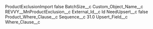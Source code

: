 <?xml version="1.0" encoding="UTF-8"?>
<CustomMetadata xmlns="http://soap.sforce.com/2006/04/metadata" xmlns:xsi="http://www.w3.org/2001/XMLSchema-instance" xmlns:xsd="http://www.w3.org/2001/XMLSchema">
    <label>ProductExclusionImport</label>
    <protected>false</protected>
    <values>
        <field>BatchSize__c</field>
        <value xsi:nil="true"/>
    </values>
    <values>
        <field>Custom_Object_Name__c</field>
        <value xsi:type="xsd:string">REVVY__MnProductExclusion__c</value>
    </values>
    <values>
        <field>External_Id__c</field>
        <value xsi:type="xsd:string">Id</value>
    </values>
    <values>
        <field>NeedUpsert__c</field>
        <value xsi:type="xsd:boolean">false</value>
    </values>
    <values>
        <field>Product_Where_Clause__c</field>
        <value xsi:nil="true"/>
    </values>
    <values>
        <field>Sequence__c</field>
        <value xsi:type="xsd:double">31.0</value>
    </values>
    <values>
        <field>Upsert_Field__c</field>
        <value xsi:nil="true"/>
    </values>
    <values>
        <field>Where_Clause__c</field>
        <value xsi:nil="true"/>
    </values>
</CustomMetadata>
